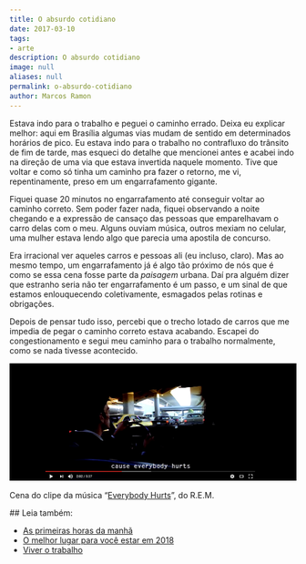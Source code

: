 ```yaml
---
title: O absurdo cotidiano
date: 2017-03-10
tags:
- arte
description: O absurdo cotidiano
image: null
aliases: null
permalink: o-absurdo-cotidiano
author: Marcos Ramon
---
```

Estava indo para o trabalho e peguei o caminho errado. Deixa eu explicar melhor: aqui em Brasília algumas vias mudam de sentido em determinados horários de pico. Eu estava indo para o trabalho no contrafluxo do trânsito de fim de tarde, mas esqueci do detalhe que mencionei antes e acabei indo na direção de uma via que estava invertida naquele momento. Tive que voltar e como só tinha um caminho pra fazer o retorno, me vi, repentinamente, preso em um engarrafamento gigante.

Fiquei quase 20 minutos no engarrafamento até conseguir voltar ao caminho correto. Sem poder fazer nada, fiquei observando a noite chegando e a expressão de cansaço das pessoas que emparelhavam o carro delas com o meu. Alguns ouviam música, outros mexiam no celular, uma mulher estava lendo algo que parecia uma apostila de concurso.

Era irracional ver aqueles carros e pessoas ali (eu incluso, claro). Mas ao mesmo tempo, um engarrafamento já é algo tão próximo de nós que é como se essa cena fosse parte da _paisagem_ urbana. Daí pra alguém dizer que estranho seria não ter engarrafamento é um passo, e um sinal de que estamos enlouquecendo coletivamente, esmagados pelas rotinas e obrigações.

Depois de pensar tudo isso, percebi que o trecho lotado de carros que me impedia de pegar o caminho correto estava acabando. Escapei do congestionamento e segui meu caminho para o trabalho normalmente, como se nada tivesse acontecido.

<img src="/assets/img/o-absurdo-cotidiano-medium.png">

Cena do clipe da música “[Everybody Hurts](https://www.youtube.com/watch?v=5rOiW_xY-kc)”, do R.E.M.


<div class="leia-tambem" markdown="1">
## Leia também:

- <a href="/as-primeiras-horas-da-manha">As primeiras horas da manhã</a>
- <a href="/o-melhor-lugar-para-voce-estar-em-2018">O melhor lugar para você estar em 2018</a>
- <a href="/viver-o-trabalho">Viver o trabalho</a>
</div>
